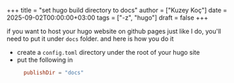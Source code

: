 +++
title = "set hugo build directory to docs"
author = ["Kuzey Koç"]
date = 2025-09-02T00:00:00+03:00
tags = ["-z", "hugo"]
draft = false
+++

if you want to host your hugo website on github pages just like I do, you'll need to put it under `docs` folder. and here is how you do it

-   create a `config.toml` directory under the root of your hugo site
-   put the following in
    ```toml
      publishDir = "docs"
    ```
